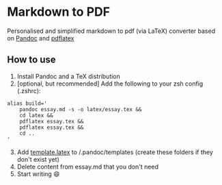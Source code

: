 # Markdown to PDF

Personalised and simplified markdown to pdf (via LaTeX) converter based on [Pandoc](https://pandoc.org) and [pdflatex](https://www.latex-project.org)

## How to use

1. Install Pandoc and a TeX distribution
2. [optional, but recommended] Add the following to your zsh config (.zshrc):
```
alias build='
	pandoc essay.md -s -o latex/essay.tex && 
	cd latex && 
	pdflatex essay.tex && 
	pdflatex essay.tex && 
	cd ..
'
```
3. Add [template.latex](template.latex) to /.pandoc/templates (create these folders if they don't exist yet)
4. Delete content from essay.md that you don't need
5. Start writing :smile:
